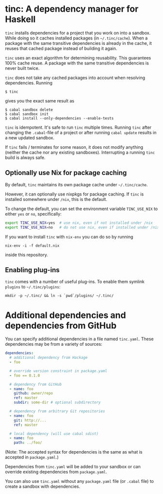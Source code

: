 # tinc: A dependency manager for Haskell

`tinc` installs dependencies for a project that you work on into a sandbox.
While doing so it caches installed packages (in `~/.tinc/cache`).  When a
package with the same transitive dependencies is already in the cache, it
reuses that cached package instead of building it again.

`tinc` uses an exact algorithm for determining reusability.  This guarantees
100% cache reuse.  A package with the same transitive dependencies is never
built twice.

`tinc` does not take any cached packages into account when resolving
dependencies.  Running

    $ tinc

gives you the exact same result as

    $ cabal sandbox delete
    $ cabal sandbox init
    $ cabal install --only-dependencies --enable-tests

`tinc` is idempotent.  It's safe to run `tinc` multiple times.  Running `tinc`
after changing the `.cabal`-file of a project or after running `cabal update`
results in a new updated sandbox.

If `tinc` fails / terminates for some reason, it does not modify anything
(neither the cache nor any existing sandboxes).  Interrupting a running `tinc`
build is always safe.

## Optionally use Nix for package caching
By default, `tinc` maintains its own package cache under `~/.tinc/cache`.

However, it can optionally use nixpkgs for package caching.
If `tinc` is installed somewhere under `/nix`, this is the default.

To change the default, you can set the environment variable
`TINC_USE_NIX` to either `yes` or `no`, specifically:
```bash
export TINC_USE_NIX=yes  # use nix, even if not installed under /nix
export TINC_USE_NIX=no   # do not use nix, even if installed under /nix
```

If you want to install `tinc` with `nix-env` you can do so by running
```
nix-env -i -f default.nix
```
inside this repository.

## Enabling plug-ins
`tinc` comes with a number of useful plug-ins. To enable them symlink `plugins` to `~/.tinc/plugins`:

```
mkdir -p ~/.tinc/ && ln -s `pwd`/plugins/ ~/.tinc/
```

# Additional dependencies and dependencies from GitHub

You can specify additional dependencies in a file named `tinc.yaml`.  These
dependencies may be from a variety of sources:

```yaml
dependencies:
  # additional dependency from Hackage
  - foo

  # override version constraint in package.yaml
  - foo == 0.1.0

  # dependency from GitHub
  - name: foo
    github: owner/repo
    ref: master
    subdir: some-dir # optional subdirectory

  # dependency from arbitrary Git repositories
  - name: foo
    git: http://...
    ref: master

  # local dependency (will use cabal sdist)
  - name: foo
    path: ../foo/
```

(Note: The accepted syntax for dependencies is the same as what is accepted in
`package.yaml`.)

Dependencies from `tinc.yaml` will be added to your sandbox or can override
existing dependencies from `package.yaml`.

You can also use `tinc.yaml` without any `package.yaml` file (or `.cabal` file)
to create a sandbox with dependencies.
